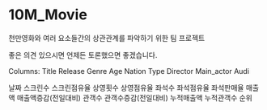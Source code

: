 # 10M_Movie
천만영화와 여러 요소들간의 상관관계를 파악하기 위한 팀 프로젝트

좋은 의견 있으시면 언제든 토론했으면 좋겠습니다.  


Columns:
  Title	Release	Genre	Age	Nation	Type	Director	Main_actor	Audi
  
  
  날짜	스크린수	스크린점유율	상영횟수	상영점유율	좌석수	좌석점유율	좌석판매율	매출액	매출액증감(전일대비)	관객수	관객수증감(전일대비)	누적매출액	누적관객수	순위
